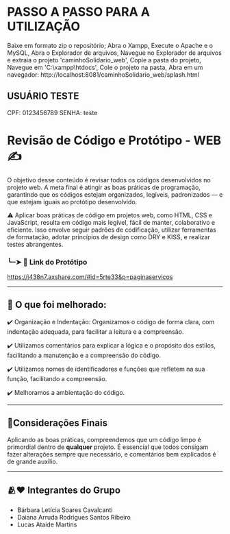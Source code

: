 # PASSO A PASSO PARA A UTILIZAÇÃO 
  Baixe em formato zip o repositório;
  Abra o Xampp,
  Execute o Apache e o MySQL,
  Abra o Explorador de arquivos,
  Navegue no Explorador de arquivos e extraia o projeto 'caminhoSolidario_web',
  Copie a pasta do projeto,
  Navegue em 'C:\xampp\htdocs\',
  Cole o projeto na pasta,
  Abra em um navegador: http://localhost:8081/caminhoSolidario_web/splash.html

  ## USUÁRIO TESTE
  CPF: 0123456789
  SENHA: teste

# Revisão de Código e Protótipo - WEB ✍️
  O objetivo desse conteúdo é revisar todos os códigos desenvolvidos no projeto web. 
  A meta final é atingir as boas práticas de programação, garantindo que os códigos estejam organizados, legíveis, padronizados — e que estejam iguais ao protótipo desenvolvido.

⚠️  Aplicar boas práticas de código em projetos web, como HTML, CSS e JavaScript, resulta em código mais legível, fácil de manter, colaborativo e eficiente. Isso envolve seguir padrões de codificação, utilizar ferramentas de formatação, adotar princípios de design como DRY e KISS, e realizar testes abrangentes. 

### ╰┈➤ 📲 Link do Protótipo 

https://j438n7.axshare.com/#id=5rte33&p=paginaservicos

---

 ## 📝 O que foi melhorado:

 ✔️ Organização e Indentação: Organizamos o código de forma clara, com indentação adequada, para facilitar a leitura e a compreensão.

✔️ Utilizamos comentários para explicar a lógica e o propósito dos estilos, facilitando a manutenção e a compreensão do código.

✔️ Utilizamos nomes de identificadores e funções que refletem na sua função, facilitando a compreensão. 

✔️ Melhoramos a ambientação do código.

---

## 📌Considerações Finais

Aplicando as boas práticas, compreendemos que um código limpo é primordial dentro de **qualquer** projeto. É essencial que todos consigam fazer alterações sempre que necessário, e comentários bem explicados é de grande auxilio.

---


## 🫂❤️ Integrantes do Grupo
- Bárbara Letícia Soares Cavalcanti
- Daiana Arruda Rodrigues Santos Ribeiro
- Lucas Ataide Martins





